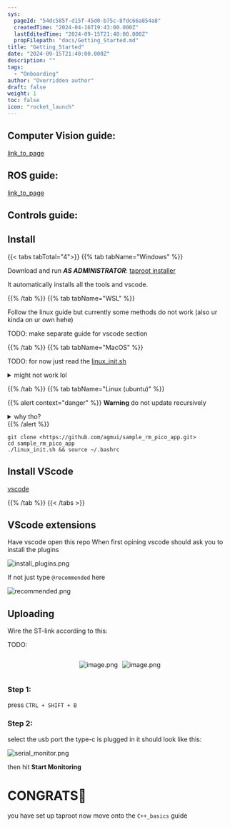 ```yaml
---
sys:
  pageId: "54dc585f-d15f-45d0-b75c-8fdc66a854a8"
  createdTime: "2024-04-16T19:43:00.000Z"
  lastEditedTime: "2024-09-15T21:40:00.000Z"
  propFilepath: "docs/Getting_Started.md"
title: "Getting_Started"
date: "2024-09-15T21:40:00.000Z"
description: ""
tags:
  - "Onboarding"
author: "Overridden author"
draft: false
weight: 1
toc: false
icon: "rocket_launch"
---
```


## Computer Vision guide:

[link_to_page](86d45bc0-388b-4d26-8848-44f255f73d0e)

## ROS guide:

[link_to_page](3c76c1de-ec8f-46d6-8b0a-294005edc2d5)

## Controls guide:

## Install

{{< tabs tabTotal="4">}}
{{% tab tabName="Windows" %}}

Download and run _**AS ADMINISTRATOR**_: [taproot installer](https://github.com/Thornbots/TeachingFreshies/releases/tag/1.0)

It automatically installs all the tools and vscode.

{{% /tab %}}
{{% tab tabName="WSL" %}}

Follow the linux guide but currently some methods do not work (also ur kinda on ur own hehe)

TODO: make separate guide for vscode section

{{% /tab %}}
{{% tab tabName="MacOS" %}}

TODO: for now just read the [linux_init.sh](https://github.com/agmui/sample_rm_pico_app/blob/main/linux_init.sh)

<details>
<summary>might not work lol</summary>

`brew install libusb pkg-config`

Next install: [vscode](https://code.visualstudio.com/Download)

</details>

{{% /tab %}}
{{% tab tabName="Linux (ubuntu)" %}}

{{% alert context="danger" %}}
**Warning** do not update recursively
<details>
<summary>why tho?</summary>
There are some submodules that may go on for a while (like tinyusb) and I highly
recommend you don't need to get them.
If you want to see what submodules I update just look in `linux_init.sh`
</details>
{{% /alert %}}

```shell
git clone <https://github.com/agmui/sample_rm_pico_app.git>
cd sample_rm_pico_app
./linux_init.sh && source ~/.bashrc
```

## Install VScode

[vscode](https://code.visualstudio.com/Download)

{{% /tab %}}
{{< /tabs >}}

## VScode extensions

Have vscode open this repo
When first opining vscode should ask you to install the plugins

![install_plugins.png](https://prod-files-secure.s3.us-west-2.amazonaws.com/d518164a-d88e-44d1-a4ee-3adb3bd8bce0/89bd30f0-1825-4e77-867b-0a41ce370880/install_plugins.png?X-Amz-Algorithm=AWS4-HMAC-SHA256&X-Amz-Content-Sha256=UNSIGNED-PAYLOAD&X-Amz-Credential=ASIAZI2LB4665NYKRVWZ%2F20250226%2Fus-west-2%2Fs3%2Faws4_request&X-Amz-Date=20250226T070759Z&X-Amz-Expires=3600&X-Amz-Security-Token=IQoJb3JpZ2luX2VjEB4aCXVzLXdlc3QtMiJHMEUCIF6Al9xDd0%2Bh38OF1U40G3JIVrBMCLXMzsMO3lzqdF63AiEAhzmTFf2GfzlFFINiVO4JQP9t%2BIZThJxSUc8Gq3%2Fqxjcq%2FwMIVxAAGgw2Mzc0MjMxODM4MDUiDF6EpTBkW5nRwdCY4CrcAxxUIkU2bwzdaQgCF74NPp%2Bl0ziOTZbIJCho%2F1UeBwyUTGVTU%2FIRhq96BwRS2YdUnU2IsurvqQRdE8zYnVjXnjCAGp3s3yMbKHQasVMJ8Y%2BjeieJWx%2Fp83iVIzX%2BdBbNLpSfmryMGriZUdIV5vheNAhh3%2BTWiz8OCiUJMt74pBR53vA8QpYKf6E1mkXbk%2Bhl3N5tGcrQbH3jyEtSsdF7JFC8DnbRl7dtoBo1UNzdX3UzkH3GubLkZKPMBBfVb7vWs7oRwSKfstM5VYsqN6yhTBLbV7jvXhKUDozBdOMUpf%2FqF5dNSPTp0nIWazlXr8sTkVLLuXA5fsRvTY9ebbMMQdTCnotiLrEhQk5LgmPWCLMioRiXvb8OL4HNbFXP1iCjxtj5OwCSOV7FiFZ9G0c87%2F6fmaASVQBTmvbMJfWIWbxyAcEw9eqOtnw4FATqTQyyTCPSUD9EQ9bGYL4b8C2sycJN4zp14hN6s5ewCOcT6eo4L88dJKq3WRZKxRy0xNVkQ2XqM8vz9Pzej61imrIo0WPhZyZFldlqWidF7j%2BzNAZCavAlq6pm0Ge9ePzlWT7gjlMGdGLQ1VU7%2FVR%2BXA2Vj%2BgroojE%2BylBMvS%2BHYLNYpAgP8z%2F4hHAbg17spnuMIDk%2Br0GOqUBduAz9y3tGVIa9PsXUx1ML%2F9Zku6WdPlnhZGEG%2Bu9Nw3Itt%2BvSSVkIMTCpOSfotK0MZMINQyxyhmYV0PsYaG7gNYsbF0M69YvhEYD5lmr%2FOLCboTZPmc%2FcnSjqrfJM78KeqAvUHqflmMtyzptn6kXA0kphdi6TnlAUGw%2FIbUg332atula4Q%2BULJuQuWg65oeR3l2GUeFvTtINFhkR%2B583DmdopNzq&X-Amz-Signature=06a49b2f3e4d58e6e5f24789696c84ab3844975e1ce23752ac4e67596517f748&X-Amz-SignedHeaders=host&x-id=GetObject)

If not just type `@recommended` here  

![recommended.png](https://prod-files-secure.s3.us-west-2.amazonaws.com/d518164a-d88e-44d1-a4ee-3adb3bd8bce0/61e661e9-5d85-4dfc-be0d-8d2097a5e793/recommended.png?X-Amz-Algorithm=AWS4-HMAC-SHA256&X-Amz-Content-Sha256=UNSIGNED-PAYLOAD&X-Amz-Credential=ASIAZI2LB4665NYKRVWZ%2F20250226%2Fus-west-2%2Fs3%2Faws4_request&X-Amz-Date=20250226T070759Z&X-Amz-Expires=3600&X-Amz-Security-Token=IQoJb3JpZ2luX2VjEB4aCXVzLXdlc3QtMiJHMEUCIF6Al9xDd0%2Bh38OF1U40G3JIVrBMCLXMzsMO3lzqdF63AiEAhzmTFf2GfzlFFINiVO4JQP9t%2BIZThJxSUc8Gq3%2Fqxjcq%2FwMIVxAAGgw2Mzc0MjMxODM4MDUiDF6EpTBkW5nRwdCY4CrcAxxUIkU2bwzdaQgCF74NPp%2Bl0ziOTZbIJCho%2F1UeBwyUTGVTU%2FIRhq96BwRS2YdUnU2IsurvqQRdE8zYnVjXnjCAGp3s3yMbKHQasVMJ8Y%2BjeieJWx%2Fp83iVIzX%2BdBbNLpSfmryMGriZUdIV5vheNAhh3%2BTWiz8OCiUJMt74pBR53vA8QpYKf6E1mkXbk%2Bhl3N5tGcrQbH3jyEtSsdF7JFC8DnbRl7dtoBo1UNzdX3UzkH3GubLkZKPMBBfVb7vWs7oRwSKfstM5VYsqN6yhTBLbV7jvXhKUDozBdOMUpf%2FqF5dNSPTp0nIWazlXr8sTkVLLuXA5fsRvTY9ebbMMQdTCnotiLrEhQk5LgmPWCLMioRiXvb8OL4HNbFXP1iCjxtj5OwCSOV7FiFZ9G0c87%2F6fmaASVQBTmvbMJfWIWbxyAcEw9eqOtnw4FATqTQyyTCPSUD9EQ9bGYL4b8C2sycJN4zp14hN6s5ewCOcT6eo4L88dJKq3WRZKxRy0xNVkQ2XqM8vz9Pzej61imrIo0WPhZyZFldlqWidF7j%2BzNAZCavAlq6pm0Ge9ePzlWT7gjlMGdGLQ1VU7%2FVR%2BXA2Vj%2BgroojE%2BylBMvS%2BHYLNYpAgP8z%2F4hHAbg17spnuMIDk%2Br0GOqUBduAz9y3tGVIa9PsXUx1ML%2F9Zku6WdPlnhZGEG%2Bu9Nw3Itt%2BvSSVkIMTCpOSfotK0MZMINQyxyhmYV0PsYaG7gNYsbF0M69YvhEYD5lmr%2FOLCboTZPmc%2FcnSjqrfJM78KeqAvUHqflmMtyzptn6kXA0kphdi6TnlAUGw%2FIbUg332atula4Q%2BULJuQuWg65oeR3l2GUeFvTtINFhkR%2B583DmdopNzq&X-Amz-Signature=cf5a8fb5dd82e4ae06e7695baafbe83029c86ff0d63811bd24f1d7e683ab964d&X-Amz-SignedHeaders=host&x-id=GetObject)

## Uploading

Wire the ST-link according to this:

TODO:

<div style="display: flex;flex-direction: row; column-gap:10px; max-width: 630px;justify-content: center;">
<div>

![image.png](https://prod-files-secure.s3.us-west-2.amazonaws.com/d518164a-d88e-44d1-a4ee-3adb3bd8bce0/210ecb78-1116-4d7b-b9b7-2292f66fa2c2/image.png?X-Amz-Algorithm=AWS4-HMAC-SHA256&X-Amz-Content-Sha256=UNSIGNED-PAYLOAD&X-Amz-Credential=ASIAZI2LB4667DSPX3LP%2F20250226%2Fus-west-2%2Fs3%2Faws4_request&X-Amz-Date=20250226T070801Z&X-Amz-Expires=3600&X-Amz-Security-Token=IQoJb3JpZ2luX2VjEB4aCXVzLXdlc3QtMiJIMEYCIQDKdbNspvbzoebL3L01BdLTrJjy20oC4NTj%2BNR%2B%2F6SJPgIhAKJisNdU2O%2Fw5dwXdNjx7y14FE8GAyKC%2B1FMPpGuuBtNKv8DCFcQABoMNjM3NDIzMTgzODA1IgzX01pMPUlLYfqQ4%2F8q3AO%2FNU9O3yDyDvsuxbV4aDRpQJDBAW77K2ltCKkB5S%2BRQQSPWAOvMXirWYon7bwbBsNrWMdhdxHvMasAR9%2FwbJT9MUSWG2GRbQu6%2BVgKK2PecT4f%2Forgo2F1aOjZSEIpLoGakzTJWroIVP8faqhwTL%2FPh%2FIK77WjlpEPOwTv%2F6YC51fvYwNwrl4YdfMNsvzo9Ku1bQK8VP9M%2FzXUey7IykWhgaIQwsJ%2FEotNOP49QXW%2Bwx1VhhzoMbfKOKHlM2QZP9%2BnbdZn3L7HCn4BnA97GXYgyUxUi8FlHD2grNQZCorSINdvGZEt%2BzsUOcSbc07XNOpd%2B3yeFDv8aFpR%2FeBtlBFh6hvGfBh77aROitBs6EYsZsnzG7q6GPJClCBlHylu23b0FVaTz7UZLVE2tHVTF2zrQD4babi0hDebWIphCXGgPKgPrHV4uL9eRw8HBJYrQJl6RZ%2FL2c1HuwH29LpfPg4M8cn2L1lYQs99GGjwfbSAcjwLfupbat9M2VerpoOI29jw6lvo%2BJFE4mv8Ertk%2Fwh%2FU22gIeWDyAq1Wl3R83ZmprvHkckI%2BrVEQSLOaChOQgBdEEpIhReVwnH31Ua1vA80B0wcwk1yOENxGlFXc0d5%2BJ7JkAcnJon35cQ0rTDc4%2Fq9BjqkAVnhmRDZODyegS2y0nea%2FN2BlfFXAvyPsRsIeyWrW4WpSIO3g%2BpvUWw7jqy4e3VxIibi5ToNoi8SYJCandwu3Y0fLN9hP5GM0ydTTEaseM3PV4p586Fo8%2BJOnJRtExWG18AyjWiz%2BafT9sGl80lVI5wkWGpRCF0ddfhdCXgX99AzW5pCfuoZ2Y1Lwa6tyZ8u2GSY62ftcWO3pDfl4mgyTKytt9ST&X-Amz-Signature=ef3cda9f5f5ab804f9120841ac4665a528c05d204714db8b098f47ac76a512a2&X-Amz-SignedHeaders=host&x-id=GetObject)

</div>
<div>

![image.png](https://prod-files-secure.s3.us-west-2.amazonaws.com/d518164a-d88e-44d1-a4ee-3adb3bd8bce0/33a0fd0f-8ca6-4a86-8e09-26e95ded1fff/image.png?X-Amz-Algorithm=AWS4-HMAC-SHA256&X-Amz-Content-Sha256=UNSIGNED-PAYLOAD&X-Amz-Credential=ASIAZI2LB466YX527YAU%2F20250226%2Fus-west-2%2Fs3%2Faws4_request&X-Amz-Date=20250226T070802Z&X-Amz-Expires=3600&X-Amz-Security-Token=IQoJb3JpZ2luX2VjEB4aCXVzLXdlc3QtMiJHMEUCIQCJ9si%2Fs4VZS7Z84IAU3iGCLG4SbZ8t2b31a%2Bgtd2GTugIgE48QbIgC4PfuAdOt4IWfHcfIXMBAN1xSry4ymUmaHooq%2FwMIVxAAGgw2Mzc0MjMxODM4MDUiDIl%2B7eF%2B%2FaspVfxdHSrcA8dmrkRmubBnVzfOBWqKA3o0Bh9QaqCEanhvU6314xLf5frSetISrJNYv1MrPchF77RnvzjDP%2BH48ExoTSHcMC7uJ3KPKXKmDhn0xemB7ViVgzCrNMAJrN7WrsG8v7vObJ%2FPOZrnr1qe%2B7wV1MVAw%2FycNlAFVehN5XsQb%2BLfu1RAhjq3BYs7OY0x25inxIjzibGuFfdXGTUoH7%2F8x0O0Nk5gLMz7AZUoGiJ2amBmJjph0re3DXZyg90UOtKJScVDVQsOItY%2FBmidFV1bhrM7iiCi7LAz2FWrHARKJkqhFSPu%2BXhHzx7xiai%2Foc61igsU9s5axNrBCV9AJ3pboIA3pC%2Btz%2F2immyva1N9adtWG9rlIw1%2B4S8V0D8ulFkF%2FA5351I3XBA4aEPaVjwY4tBWBMy4R0VpmTXvg3lU8cOBYobRv5pLPpmT3pf2K0jU08xCw5j5j29BRYtKvTmAZLK91PuYvoKqHonAcXmxL7ImSAUZlmUcuwwByVFAqRRFczFYH6hk09zOjSNxY3yKidjvmTjaYH00gSJzcrzPgcaIwbeGGSy5CjjE87ptlHBVlYp04p%2BIE3RrX%2BkEf%2FzIfdkfqrm0dleTOBH9gfT8zEXlxHxxyP%2B%2FNyd1a4QzTqRuMN3j%2Br0GOqUB6f0jVes%2F1dGX0kVJQJm7cHUTarQbJQDNt0y3awr09MH%2FXHY07uRFcly7GMQ%2BvtPtmn6Qy%2FHV8Oy8pNwEYDfBb73l5xYGCGTLDszlGwI88SnXqiUC96QxtRQ3VTJMuBhPzaYWzvVf%2BVHYJ2ALlpxzVxunv0e%2FG%2F5ImUY2h59z%2Fud2qrJTcf4j%2Bh4Q1NXaSmDGzj73ppImsPO06i0jUszRvb3CUL0E&X-Amz-Signature=7d66b5a43517b24288cac21fef38c59f098ba8a19eadd25ab82fe71cd35dd8d2&X-Amz-SignedHeaders=host&x-id=GetObject)

</div>
</div>

### Step 1:

press `CTRL + SHIFT + B`

### Step 2:

select the usb port the type-c is plugged in it should look like this:

![serial_monitor.png](https://prod-files-secure.s3.us-west-2.amazonaws.com/d518164a-d88e-44d1-a4ee-3adb3bd8bce0/f03f4774-05d4-4393-b6a0-d5efb6d315ab/serial_monitor.png?X-Amz-Algorithm=AWS4-HMAC-SHA256&X-Amz-Content-Sha256=UNSIGNED-PAYLOAD&X-Amz-Credential=ASIAZI2LB4665NYKRVWZ%2F20250226%2Fus-west-2%2Fs3%2Faws4_request&X-Amz-Date=20250226T070759Z&X-Amz-Expires=3600&X-Amz-Security-Token=IQoJb3JpZ2luX2VjEB4aCXVzLXdlc3QtMiJHMEUCIF6Al9xDd0%2Bh38OF1U40G3JIVrBMCLXMzsMO3lzqdF63AiEAhzmTFf2GfzlFFINiVO4JQP9t%2BIZThJxSUc8Gq3%2Fqxjcq%2FwMIVxAAGgw2Mzc0MjMxODM4MDUiDF6EpTBkW5nRwdCY4CrcAxxUIkU2bwzdaQgCF74NPp%2Bl0ziOTZbIJCho%2F1UeBwyUTGVTU%2FIRhq96BwRS2YdUnU2IsurvqQRdE8zYnVjXnjCAGp3s3yMbKHQasVMJ8Y%2BjeieJWx%2Fp83iVIzX%2BdBbNLpSfmryMGriZUdIV5vheNAhh3%2BTWiz8OCiUJMt74pBR53vA8QpYKf6E1mkXbk%2Bhl3N5tGcrQbH3jyEtSsdF7JFC8DnbRl7dtoBo1UNzdX3UzkH3GubLkZKPMBBfVb7vWs7oRwSKfstM5VYsqN6yhTBLbV7jvXhKUDozBdOMUpf%2FqF5dNSPTp0nIWazlXr8sTkVLLuXA5fsRvTY9ebbMMQdTCnotiLrEhQk5LgmPWCLMioRiXvb8OL4HNbFXP1iCjxtj5OwCSOV7FiFZ9G0c87%2F6fmaASVQBTmvbMJfWIWbxyAcEw9eqOtnw4FATqTQyyTCPSUD9EQ9bGYL4b8C2sycJN4zp14hN6s5ewCOcT6eo4L88dJKq3WRZKxRy0xNVkQ2XqM8vz9Pzej61imrIo0WPhZyZFldlqWidF7j%2BzNAZCavAlq6pm0Ge9ePzlWT7gjlMGdGLQ1VU7%2FVR%2BXA2Vj%2BgroojE%2BylBMvS%2BHYLNYpAgP8z%2F4hHAbg17spnuMIDk%2Br0GOqUBduAz9y3tGVIa9PsXUx1ML%2F9Zku6WdPlnhZGEG%2Bu9Nw3Itt%2BvSSVkIMTCpOSfotK0MZMINQyxyhmYV0PsYaG7gNYsbF0M69YvhEYD5lmr%2FOLCboTZPmc%2FcnSjqrfJM78KeqAvUHqflmMtyzptn6kXA0kphdi6TnlAUGw%2FIbUg332atula4Q%2BULJuQuWg65oeR3l2GUeFvTtINFhkR%2B583DmdopNzq&X-Amz-Signature=54e4c8023863a95fd27efb1f0d7c0c823e89a2a20b970839779fdafb7e780b83&X-Amz-SignedHeaders=host&x-id=GetObject)

then hit **Start Monitoring**

# CONGRATS🎉

you have set up taproot now move onto the `C++_basics` guide
